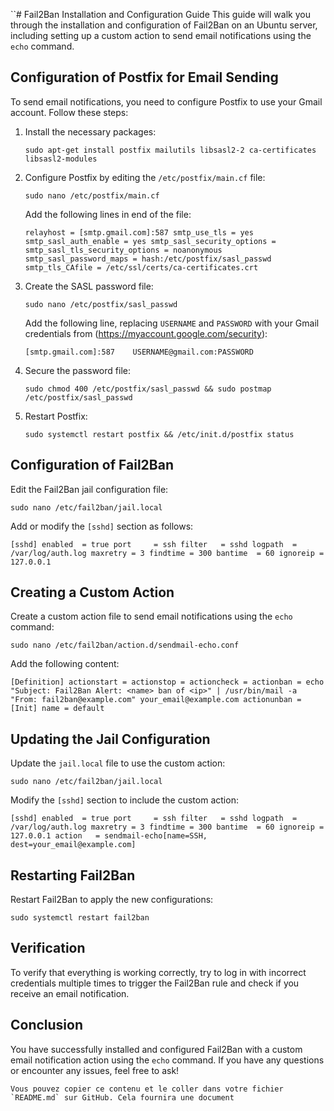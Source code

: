  ``# Fail2Ban Installation and Configuration Guide This guide will walk you through the installation and configuration of Fail2Ban on an Ubuntu server, including setting up a custom action to send email notifications using the `echo` command.

## Configuration of Postfix for Email Sending

To send email notifications, you need to configure Postfix to use your Gmail account. Follow these steps:

1. Install the necessary packages:
    
    `sudo apt-get install postfix mailutils libsasl2-2 ca-certificates libsasl2-modules`
    
2. Configure Postfix by editing the `/etc/postfix/main.cf` file:
    
    `sudo nano /etc/postfix/main.cf`
    
    Add the following lines in end of the file:
    
    `relayhost = [smtp.gmail.com]:587 smtp_use_tls = yes smtp_sasl_auth_enable = yes smtp_sasl_security_options = smtp_sasl_tls_security_options = noanonymous smtp_sasl_password_maps = hash:/etc/postfix/sasl_passwd smtp_tls_CAfile = /etc/ssl/certs/ca-certificates.crt`
    
3. Create the SASL password file:
    
    `sudo nano /etc/postfix/sasl_passwd`
    
    Add the following line, replacing `USERNAME` and `PASSWORD` with your Gmail credentials from (https://myaccount.google.com/security):
    
    `[smtp.gmail.com]:587    USERNAME@gmail.com:PASSWORD`
    
4. Secure the password file:
    
    `sudo chmod 400 /etc/postfix/sasl_passwd && sudo postmap /etc/postfix/sasl_passwd`
    
5. Restart Postfix:
    
    `sudo systemctl restart postfix && /etc/init.d/postfix status` 
    

## Configuration of Fail2Ban

Edit the Fail2Ban jail configuration file:

`sudo nano /etc/fail2ban/jail.local`

Add or modify the `[sshd]` section as follows:

`[sshd] enabled  = true port     = ssh filter   = sshd logpath  = /var/log/auth.log maxretry = 3 findtime = 300 bantime  = 60 ignoreip = 127.0.0.1`


## Creating a Custom Action

Create a custom action file to send email notifications using the `echo` command:

`sudo nano /etc/fail2ban/action.d/sendmail-echo.conf`

Add the following content:

`[Definition] actionstart = actionstop = actioncheck = actionban = echo "Subject: Fail2Ban Alert: <name> ban of <ip>" | /usr/bin/mail -a "From: fail2ban@example.com" your_email@example.com actionunban =  [Init] name = default`

## Updating the Jail Configuration

Update the `jail.local` file to use the custom action:

`sudo nano /etc/fail2ban/jail.local`

Modify the `[sshd]` section to include the custom action:

`[sshd] enabled  = true port     = ssh filter   = sshd logpath  = /var/log/auth.log maxretry = 3 findtime = 300 bantime  = 60 ignoreip = 127.0.0.1 action   = sendmail-echo[name=SSH, dest=your_email@example.com]`

## Restarting Fail2Ban

Restart Fail2Ban to apply the new configurations:

`sudo systemctl restart fail2ban`

## Verification

To verify that everything is working correctly, try to log in with incorrect credentials multiple times to trigger the Fail2Ban rule and check if you receive an email notification.

## Conclusion

You have successfully installed and configured Fail2Ban with a custom email notification action using the `echo` command. If you have any questions or encounter any issues, feel free to ask!

``Vous pouvez copier ce contenu et le coller dans votre fichier `README.md` sur GitHub. Cela fournira une document``
